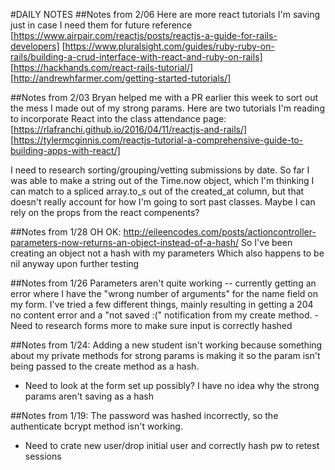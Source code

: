 #DAILY NOTES
##Notes from 2/06
Here are more react tutorials I'm saving just in case I need them for future reference
[https://www.airpair.com/reactjs/posts/reactjs-a-guide-for-rails-developers]
[https://www.pluralsight.com/guides/ruby-ruby-on-rails/building-a-crud-interface-with-react-and-ruby-on-rails]
[https://hackhands.com/react-rails-tutorial/]
[http://andrewhfarmer.com/getting-started-tutorials/]

##Notes from 2/03
Bryan helped me with a PR earlier this week to sort out the mess I made out of my strong params. 
Here are two tutorials I'm reading to incorporate React into the class attendance page:
[https://rlafranchi.github.io/2016/04/11/reactjs-and-rails/]
[https://tylermcginnis.com/reactjs-tutorial-a-comprehensive-guide-to-building-apps-with-react/]

I need to research sorting/grouping/vetting submissions by date. So far I was able to make a string out of the Time.now object, which I'm thinking I can match to a spliced array.to_s out of the created_at column, but that doesn't really account for how I'm going to sort past classes. Maybe I can rely on the props from the react compenents?

##Notes from 1/28
OH OK: http://eileencodes.com/posts/actioncontroller-parameters-now-returns-an-object-instead-of-a-hash/
So I've been creating an object not a hash with my parameters 
Which also happens to be nil anyway upon further testing 

##Notes from 1/26
Parameters aren't quite working -- currently getting an error where I have the "wrong number of arguments" for the name field on my form. I've tried a few different things, mainly resulting in 
getting a 204 no content error and a "not saved :(" notification from my create method.
-Need to research forms more to make sure input is correctly hashed

##Notes from 1/24:
Adding a new student isn't working because something about my private methods for strong params is making it so the param isn't being passed to the create method as a hash.
- Need to look at the form set up possibly? I have no idea why the strong params aren't saving as a hash

##Notes from 1/19:
The password was hashed incorrectly, so the authenticate bcrypt method isn't working.
- Need to crate new user/drop initial user and correctly hash pw to retest sessions

